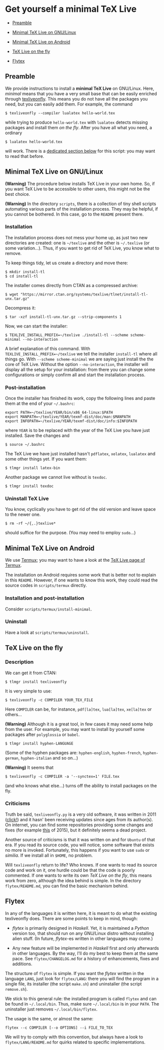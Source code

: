 # Get yourself a minimal TeX Live

* [Preamble](#preamble)

* [Minimal TeX Live on GNU/Linux](#minimal-texlive-on-gnulinux)

* [Minimal TeX Live on Android](#minimal-texlive-on-android)

* [TeX Live on the fly](#texlive-on-the-fly)

* [Flytex](#flytex)



## Preamble

We provide instructions to install a **minimal TeX Live** on GNU/Linux. Here, *minimal* means that you have a very small base that can be easily enriched through [texliveonfly](https://www.ctan.org/pkg/texliveonfly). This means you do not have all the packages you need, but you can easily add them.
For example, the command
```
$ texliveonfly --compiler lualatex hello-world.tex
```
while trying to produce ```hello-world.tex``` with ```lualatex``` detects missing packages and install them *on the fly*. After you have all what you need, a ordinary
```
$ lualatex hello-world.tex
```
will work. There is a [dedicated section below](#texlive-on-the-fly) for this script: you may want to read that before.



## Minimal TeX Live on GNU/Linux

**(Warning)** The procedure below installs TeX Live in your own home. So, if you want TeX Live to be accessible to other users, this might not be the best choice.

**(Warning)** In the directory ```scripts```, there is a collection of tiny shell scripts automating various parts of the installation process. They may be helpful, if you cannot be bothered. In this case, go to the ```README``` present there.


### Installation

The installation process does not mess your home up, as just two new directories are created: one is ```~/texlive``` and the other is ```~/.texlive``` (or some variation...). Thus, if you want to get rid of TeX Live, you know what to remove.

To keep things tidy, let us create a directory and move there:
```
$ mkdir install-tl
$ cd install-tl
```
The installer comes directly from CTAN as a compressed archive:
```
$ wget "https://mirror.ctan.org/systems/texlive/tlnet/install-tl-unx.tar.gz"
```
Decompress it:
```
$ tar -xzf install-tl-unx.tar.gz --strip-components 1
```

Now, we can start the installer:
```
$ TEXLIVE_INSTALL_PREFIX=~/texlive ./install-tl --scheme scheme-minimal --no-interaction
```
A brief explanation of this command. With ```TEXLIVE_INSTALL_PREFIX=~/texlive``` we tell the installer ```install-tl``` where all things go. With ```--scheme scheme-minimal``` we are saying just install the the core of TeX Live. Without the option ```--no-interaction```, the installer will display all the setup for your installation: from there you can change some configurations or simply confirm all and start the installation process.


### Post-installation

Once the installer has finished its work, copy the following lines and paste them at the end of your ```~/.bashrc```:
```
export PATH=~/texlive/YEAR/bin/x86_64-linux:$PATH
export MANPATH=~/texlive/YEAR/texmf-dist/doc/man:$MANPATH
export INFOPATH=~/texlive/YEAR/texmf-dist/doc/info:$INFOPATH
```
where ```YEAR``` is to be replaced with the year of the TeX Live you have just installed. Save the changes and
```
$ source ~/.bashrc
```

The TeX Live we have just installed hasn't ```pdflatex```, ```xelatex```, ```lualatex``` and some other things yet. If you want them:
```
$ tlmgr install latex-bin
```

Another package we cannot live without is ```texdoc```.
```
$ tlmgr install texdoc
```


### Uninstall TeX Live

You know, cyclically you have to get rid of the old version and leave space to the newer one.
```
$ rm -rf ~/{,.}texlive*
```
should suffice for the purpose. (You may need to employ ```sudo```...)



## Minimal TeX Live on Android

We use [Termux](https://termux.dev/en/); you may want to have a look at the [TeX Live page of Termux](https://wiki.termux.com/wiki/TeX_Live).

The installation on Android requires some work that is better not to explain in this ```README```. However, if one wants to know this work, they could read the source codes in ```scripts/termux``` directly.


### Installation and post-installation

Consider ```scripts/termux/install-minimal```.


### Uninstall

Have a look at ```scripts/termux/uninstall```.



## TeX Live on the fly

### Description

We can get it from CTAN:
```
$ tlmgr install texliveonfly
```
It is very simple to use:
```
$ texliveonfly -c COMPILER YOUR_TEX_FILE
```
Here ```COMPILER``` can be, for instance, ```pdf[la]tex```, ```lua[la]tex```, ```xe[la]tex``` or others...

**(Warning)** Although it is a great tool, in few cases it may need some help from the user. For example, you may want to install by yourself some packages after ```polyglossia``` or ```babel```.
```
$ tlmgr install hyphen-LANGUAGE
```
(Some of the hyphen packages are: ```hyphen-english```, ```hyphen-french```, ```hyphen-german```, ```hyphen-italian``` and so on...)

**(Warning)** It seems that
```
$ texliveonfly -c COMPILER -a '--synctex=1' FILE.tex
```
(and who knows what else...) turns off the ability to install packages on the fly.


### Criticisms

Truth be said, ```texliveonfly.py``` is a very old software, it was written in 2011 ([click!](https://latex.org/forum/viewtopic.php?f=12&t=15194)) and it hasn' been receiving updates since ages from its author(s). On internet, you can find some repositories providing some changes and fixes (for example [this](https://github.com/maphy-psd/texliveonfly) of 2015), but it definitely seems a dead project.

Another source of criticisms is that it was written on and for ```Ubuntu``` of that era. If you read its source code, you will notice, some software that exists no more is invoked. Fortunately, this happens if you want to use ```sudo``` or *similia*. If we install all in ```$HOME```, no problem.

Will ```texliveonfly``` return to life? Who knows. If one wants to read its source code and work on it, one hurdle could be that the code is poorly commented. If one wants to write its own *TeX Live on the fly*, this means work from zero, although the idea behind is simple. In the directory ```flytex/README.md```, you can find the basic mechanism behind.



## Flytex

In any of the languages it is written here, it is meant to do what the existing texliveonfly does. There are some points to keep in mind, though:

* *flytex* is primarily designed in *Haskell*. Yet, it is maintained a *Python* version too, that should run on any GNU/Linux distro without installing alien stuff. (In future, *flytex*-es written in other languages may come.)

* Any new feature will be implemented in *Haskell* first and only afterwards in other languages. By the way, I'll do my best to keep them at the same pace. See ```flytex/CHANGELOG.md``` for a history of enhancements, fixes and additions.

The structure of ```flytex``` is simple. If you want the *flytex* written in the language ```LANG```, just look for ```flytex/LANG```: there you will find the program in a single file, its installer (the script ```make.sh```) and uninstaller (the script ```remove.sh```).

We stick to this general rule: the installed program is called ```flytex``` and can be found in ```~/.local/bin```. Thus, make sure ```~/.local/bin``` is in your ```PATH```. The uninstaller just removes ```~/.local/bin/flytex```.

The usage is the same, or almost the same:
```
flytex --c COMPILER [--o OPTIONS] --i FILE_TO_TEX
```
We will try to comply with this convention, but always have a look to ```flytex/LANG/README.md``` for quirks related to specific implementations.